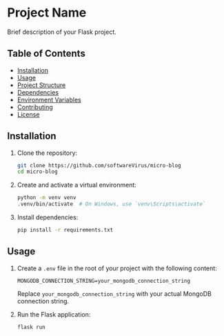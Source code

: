 # Project Name

Brief description of your Flask project.

## Table of Contents

- [Installation](#installation)
- [Usage](#usage)
- [Project Structure](#project-structure)
- [Dependencies](#dependencies)
- [Environment Variables](#environment-variables)
- [Contributing](#contributing)
- [License](#license)

## Installation

1. Clone the repository:

    ```bash
    git clone https://github.com/softwareVirus/micro-blog
    cd micro-blog
    ```

2. Create and activate a virtual environment:

    ```bash
    python -m venv venv
    .venv/bin/activate  # On Windows, use `venv\Scripts\activate`
    ```

3. Install dependencies:

    ```bash
    pip install -r requirements.txt
    ```

## Usage

1. Create a `.env` file in the root of your project with the following content:

    ```env
    MONGODB_CONNECTION_STRING=your_mongodb_connection_string
    ```

   Replace `your_mongodb_connection_string` with your actual MongoDB connection string.

2. Run the Flask application:

    ```bash
    flask run
    ```

